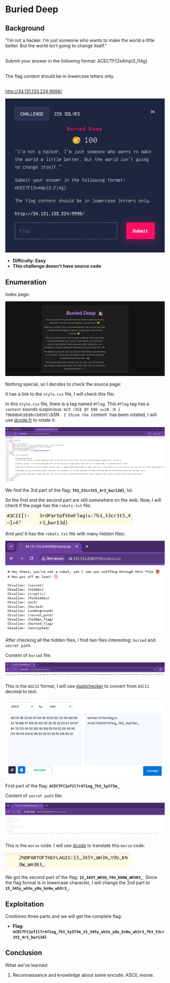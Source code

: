 # Buried Deep

## Background

"I’m not a hacker. I’m just someone who wants to make the world a little better. But the world isn’t going to change itself."<br><br>

Submit your answer in the following format: ACECTF{3x4mpl3_fl4g}<br><br>

The flag content should be in lowercase letters only.<br><br>

http://34.131.133.224:9998/

![alt text](https://raw.githubusercontent.com/vodanh1903/CTF-Writeups/refs/heads/main/ACECTF-1.0/images/image-4.jpg)

- **Difficulty: Easy**
- **This challenge doesn't have source code**

## Enumeration

Index page:

![alt text](https://raw.githubusercontent.com/vodanh1903/CTF-Writeups/refs/heads/main/ACECTF-1.0/images/image-5.jpg)

Nothing special, so I decides to check the source page:

It has a link to the `style.css` file, I will check this file:

In this `style.css` file, there is a tag named `#flag`. This `#flag` tag has a `content` sounds suspicious: `bC5 !2CE @7 E96 u=28 :D i f9b0db4CbEd0cCb03FC\`b5N`. I think the `content` has been rotated, I will use [dcode.fr](https://www.dcode.fr/rot-cipher) to rotate it:

![alt text](https://raw.githubusercontent.com/vodanh1903/CTF-Writeups/refs/heads/main/ACECTF-1.0/images/image-6.jpg)

We find the 3rd part of the flag: **`7h3_53cr3t5_4r3_bur13d}`**, lol.<br>

So the first and the second part are still somewhere on the web. Now, I will check if the page has the `robots.txt` file:

![alt text](https://raw.githubusercontent.com/vodanh1903/CTF-Writeups/refs/heads/main/ACECTF-1.0/images/image-7.jpg)

And yes! It has the `robots.txt` file with many hidden files:

![alt text](https://raw.githubusercontent.com/vodanh1903/CTF-Writeups/refs/heads/main/ACECTF-1.0/images/image-8.jpg)

After checking all the hidden files, I find two files interesting: `buried` and `secret path`.<br>

Content of `buried` file:

![alt text](https://raw.githubusercontent.com/vodanh1903/CTF-Writeups/refs/heads/main/ACECTF-1.0/images/image-9.jpg)

This is the `ASCII` format, I will use [duplichecker](https://www.duplichecker.com/ascii-to-text.php) to convert from `ASCII` decimal to text:

![alt text](https://raw.githubusercontent.com/vodanh1903/CTF-Writeups/refs/heads/main/ACECTF-1.0/images/image-10.jpg)

First part of the flag: **`ACECTF{1nf1l7r471ng_7h3_5y573m_`**

Content of `secret path` file:

![alt text](https://raw.githubusercontent.com/vodanh1903/CTF-Writeups/refs/heads/main/ACECTF-1.0/images/image-11.jpg)

This is the `morse` code. I will use [dcode](https://www.dcode.fr/morse-code) to translate this `morse` code:

![alt text](https://raw.githubusercontent.com/vodanh1903/CTF-Writeups/refs/heads/main/ACECTF-1.0/images/image-12.jpg)

We got the second part of the flag: **`15_345Y_WH3N_Y0U_KN0W_WH3R3_`**. Since the flag format is in lowercase character, I will change the 2nd part to **`15_345y_wh3n_y0u_kn0w_wh3r3_`**.

## Exploitation

Combines three parts and we will get the complete flag:

- **Flag: `ACECTF{1nf1l7r471ng_7h3_5y573m_15_345y_wh3n_y0u_kn0w_wh3r3_7h3_53cr3t5_4r3_bur13d}`**

## Conclusion

What we've learned:

1. Reconnaissance and knowledge about some encode: ASCII, morse.